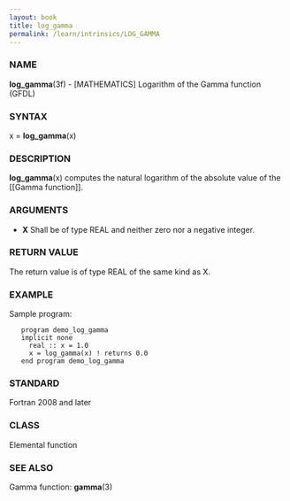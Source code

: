 ```yaml
---
layout: book
title: log_gamma
permalink: /learn/intrinsics/LOG_GAMMA
---
```

### NAME

**log\_gamma**(3f) - \[MATHEMATICS\] Logarithm of the Gamma function
(GFDL)

### SYNTAX

x = **log\_gamma**(x)

### DESCRIPTION

**log\_gamma**(x) computes the natural logarithm of the absolute value
of the \[\[Gamma function\]\].

### ARGUMENTS

  - **X**
    Shall be of type REAL and neither zero nor a negative integer.

### RETURN VALUE

The return value is of type REAL of the same kind as X.

### EXAMPLE

Sample program:

```
   program demo_log_gamma
   implicit none
     real :: x = 1.0
     x = log_gamma(x) ! returns 0.0
   end program demo_log_gamma
```

### STANDARD

Fortran 2008 and later

### CLASS

Elemental function

### SEE ALSO

Gamma function: **gamma**(3)
